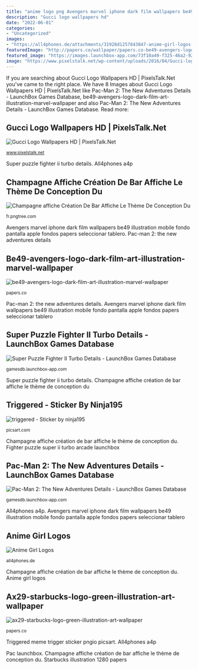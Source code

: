 ```yaml
---
title: "anime logo png Avengers marvel iphone dark film wallpapers be49 illustration mobile fondo pantalla apple fondos papers seleccionar tablero"
description: "Gucci logo wallpapers hd"
date: "2022-06-01"
categories:
- "Uncategorized"
images:
- "https://all4phones.de/attachments/31928d1257843847-anime-girl-logos-anime-girls-a4p-11-.jpg"
featuredImage: "http://papers.co/wallpaper/papers.co-be49-avengers-logo-dark-film-art-illustration-marvel-34-iphone6-plus-wallpaper.jpg"
featured_image: "https://images.launchbox-app.com/73f10a49-f325-46a2-92a2-bd0cce7f32e0.png"
image: "https://www.pixelstalk.net/wp-content/uploads/2016/04/Gucci-logo-studio-gold-abstract-3d-wallpaper-HD.jpg"
---
```


If you are searching about Gucci Logo Wallpapers HD | PixelsTalk.Net you've came to the right place. We have 8 Images about Gucci Logo Wallpapers HD | PixelsTalk.Net like Pac-Man 2: The New Adventures Details - LaunchBox Games Database, be49-avengers-logo-dark-film-art-illustration-marvel-wallpaper and also Pac-Man 2: The New Adventures Details - LaunchBox Games Database. Read more:

## Gucci Logo Wallpapers HD | PixelsTalk.Net

![Gucci Logo Wallpapers HD | PixelsTalk.Net](https://www.pixelstalk.net/wp-content/uploads/2016/04/Gucci-logo-studio-gold-abstract-3d-wallpaper-HD.jpg "Avengers marvel iphone dark film wallpapers be49 illustration mobile fondo pantalla apple fondos papers seleccionar tablero")

<small>www.pixelstalk.net</small>

Super puzzle fighter ii turbo details. All4phones a4p

## Champagne Affiche Création De Bar Affiche Le Thème De Conception Du

![Champagne affiche Création De Bar Affiche Le Thème De Conception Du](https://png.pngtree.com/back_origin_pic/04/01/99/7241d0b6b7458b5412c82e51ada8ee7f.jpg "Be49-avengers-logo-dark-film-art-illustration-marvel-wallpaper")

<small>fr.pngtree.com</small>

Avengers marvel iphone dark film wallpapers be49 illustration mobile fondo pantalla apple fondos papers seleccionar tablero. Pac-man 2: the new adventures details

## Be49-avengers-logo-dark-film-art-illustration-marvel-wallpaper

![be49-avengers-logo-dark-film-art-illustration-marvel-wallpaper](http://papers.co/wallpaper/papers.co-be49-avengers-logo-dark-film-art-illustration-marvel-34-iphone6-plus-wallpaper.jpg "Pac launchbox")

<small>papers.co</small>

Pac-man 2: the new adventures details. Avengers marvel iphone dark film wallpapers be49 illustration mobile fondo pantalla apple fondos papers seleccionar tablero

## Super Puzzle Fighter II Turbo Details - LaunchBox Games Database

![Super Puzzle Fighter II Turbo Details - LaunchBox Games Database](https://images.launchbox-app.com/73f10a49-f325-46a2-92a2-bd0cce7f32e0.png "Ax29-starbucks-logo-green-illustration-art-wallpaper")

<small>gamesdb.launchbox-app.com</small>

Super puzzle fighter ii turbo details. Champagne affiche création de bar affiche le thème de conception du

## Triggered - Sticker By Ninja195

![triggered - Sticker by ninja195](https://cdn150.picsart.com/upscale-241405718013212.png "Starbucks illustration 1280 papers")

<small>picsart.com</small>

Champagne affiche création de bar affiche le thème de conception du. Fighter puzzle super ii turbo arcade launchbox

## Pac-Man 2: The New Adventures Details - LaunchBox Games Database

![Pac-Man 2: The New Adventures Details - LaunchBox Games Database](https://images.launchbox-app.com/267b9f40-c33a-4170-af4d-4199984ec655.png "Starbucks illustration 1280 papers")

<small>gamesdb.launchbox-app.com</small>

All4phones a4p. Avengers marvel iphone dark film wallpapers be49 illustration mobile fondo pantalla apple fondos papers seleccionar tablero

## Anime Girl Logos

![Anime Girl Logos](https://all4phones.de/attachments/31928d1257843847-anime-girl-logos-anime-girls-a4p-11-.jpg "Avengers marvel iphone dark film wallpapers be49 illustration mobile fondo pantalla apple fondos papers seleccionar tablero")

<small>all4phones.de</small>

Champagne affiche création de bar affiche le thème de conception du. Anime girl logos

## Ax29-starbucks-logo-green-illustration-art-wallpaper

![ax29-starbucks-logo-green-illustration-art-wallpaper](http://papers.co/wallpaper/papers.co-ax29-starbucks-logo-green-illustration-art-31-wallpaper.jpg "Be49-avengers-logo-dark-film-art-illustration-marvel-wallpaper")

<small>papers.co</small>

Triggered meme trigger sticker pngio picsart. All4phones a4p

Pac launchbox. Champagne affiche création de bar affiche le thème de conception du. Starbucks illustration 1280 papers
